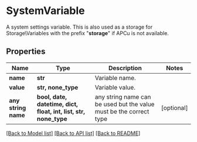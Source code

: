# SystemVariable

A system settings variable.  This is also used as a storage for Storage\\Variables with the prefix \"__storage__\" if APCu is not available.

## Properties
Name | Type | Description | Notes
------------ | ------------- | ------------- | -------------
**name** | **str** | Variable name. | 
**value** | **str, none_type** | Variable value. | 
**any string name** | **bool, date, datetime, dict, float, int, list, str, none_type** | any string name can be used but the value must be the correct type | [optional]

[[Back to Model list]](../README.md#documentation-for-models) [[Back to API list]](../README.md#documentation-for-api-endpoints) [[Back to README]](../README.md)


